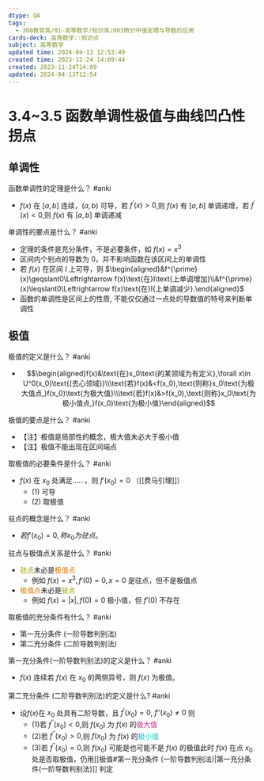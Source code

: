 ```yaml
---
dtype: QA
tags:
  - 300教育类/01-高等数学/知识库/003微分中值定理与导数的应用
cards-deck: 高等数学::知识点
subject: 高等数学
updated time: 2024-04-13 12:53:49
created time: 2023-11-24 14:09:44
created: 2023-11-24T14:09
updated: 2024-04-13T12:54
---
```

# 3.4~3.5 函数单调性极值与曲线凹凸性拐点
## 单调性

函数单调性的定理是什么？ #anki
- $f(x)$ 在 $[a, b]$ 连续，$(a,b)$ 可导，若 $f^{\prime}(x)>0$,则 $f(x)$ 有 $[a, b]$ 单调递增，若 $f^{\prime}(x)<0$,则 $f(x)$ 有 $[a,b]$ 单调递减

单调性的要点是什么？ #anki 
- 定理的条件是充分条件，不是必要条件，如 $f(x)=x^3$
- 区间内个别点的导数为 0，并不影响函数在该区间上的单调性
- 若 $f(x)$ 在区间 $I$ 上可导，则
  $\begin{aligned}&f^{\prime}(x)\geqslant0\Leftrightarrow f(x)\text{在}I\text{上单调增加}\\&f^{\prime}(x)\leqslant0\Leftrightarrow f(x)\text{在}I{上单调减少}.\end{aligned}$
- 函数的单调性是区间上的性质, 不能仅仅通过一点处的导数值的特号来判断单调性

## 极值

极值的定义是什么？ #anki 
- $$\begin{aligned}f(x)&\text{在}x_0\text{的某领域为有定义},\forall x\in U^0(x_0)\text{(去心领域)}\\\text{若}f(x)&<f(x_0),\text{则称}x_0\text{为极大值点,}f(x_0)\text{为极大值}\\\text{若}f(x)&>f(x_0),\text{则称}x_0\text{为极小值点,}f(x_0)\text{为极小值}\end{aligned}$$

极值的要点是什么？ #anki 
- 【注】极值是局部性的概念，极大值未必大于极小值
- 【注】极值不能出现在区间端点

取极值的必要条件是什么？ #anki 
- $f(x)$ 在 $x_{0}$ 处满足……，则 $f'(x_{0})=0$ （[[费马引理]]）
	- (1) 可导
	- (2) 取极值

驻点的概念是什么？ #anki 
- $若f'(x_0)=0,称x_0为驻点。$

驻点与极值点关系是什么？ #anki 
- <font color=#989b03>驻点</font>未必是<font color="#de7802">极值点</font>
	- 例如 $f(x)=x^3,f'(0)=0,x=0$ 是驻点，但不是极值点
- <font color="#de7802">极值点</font>未必是<font color=#989b03>驻点</font>
	- 例如 $f(x)=|x|,f(0)=0$ 极小值，但 $f'(0)$ 不存在

取极值的充分条件有什么？ #anki 
- 第一充分条件 (一阶导数判别法)
- 第二充分条件 (二阶导数判别法)

第一充分条件(一阶导数判别法)的定义是什么？ #anki 
- $f(x)$ 连续若 $f(x)$ 在 $x_0$ 的两侧异号，则 $f(x)$ 为极值。

第二充分条件 (二阶导数判别法)的定义是什么? #anki 
- 设$f (x)$在 $x_0$ 处具有二阶导数，且 $f^{\prime}(x_0)=0$, $f''(x_0)\neq0$ 则
	- (1)若 $f^{\prime\prime}(x_0)<0$,则 $f(x_0)$ 为 $f(x)$ 的<font color=#C32E94>极大值</font>
	- (2)若 $f^{\prime\prime}(x_0)>0$,则 $f(x_0)$ 为 $f(x)$ 的<font color=#13C6C3>极小值</font> 
	- (3)若 $f^{\prime\prime}(x_{0})=0$,则 $f (x_0)$ 可能是也可能不是 $f (x)$ 的极值此时 $f (x)$ 在点 $x_0$ 处是否取极值，仍用[[极值#第一充分条件 (一阶导数判别法)|第一充分条件(一阶导数判别法)]] 判定